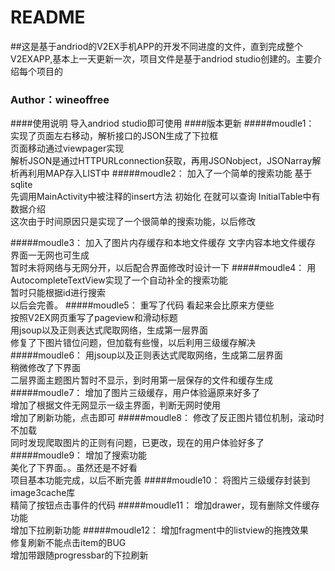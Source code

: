 # README
##这是基于andriod的V2EX手机APP的开发不同进度的文件，直到完成整个V2EXAPP,基本上一天更新一次，项目文件是基于andriod studio创建的。主要介绍每个项目的
###                             Author：wineoffree
####使用说明 
导入andriod studio即可使用
####版本更新
#####moudle1：
实现了页面左右移动，解析接口的JSON生成了下拉框<br>
页面移动通过viewpager实现<br>
解析JSON是通过HTTPURLconnection获取，再用JSONobject，JSONarray解析再利用MAP存入LIST中
#####moudle2：
加入了一个简单的搜索功能 基于sqlite<br>
先调用MainActivity中被注释的insert方法 初始化 在就可以查询 InitialTable中有数据介绍<br>
这次由于时间原因只是实现了一个很简单的搜索功能，以后修改

#####moudle3：
加入了图片内存缓存和本地文件缓存
文字内容本地文件缓存<br>
界面一无网也可生成<br>
暂时未将网络与无网分开，以后配合界面修改时设计一下
#####moudle4：
用AutocompleteTextView实现了一个自动补全的搜索功能<br>
暂时只能根据id进行搜索<br>
以后会完善。
#####moudle5：
重写了代码 看起来会比原来方便些<br>
按照V2EX网页重写了pageview和滑动标题<br>
用jsoup以及正则表达式爬取网络，生成第一层界面<br>
修复了下图片错位问题，但加载有些慢，以后利用三级缓存解决
#####moudle6：
用jsoup以及正则表达式爬取网络，生成第二层界面<br>
稍微修改了下界面<br>
二层界面主题图片暂时不显示，到时用第一层保存的文件和缓存生成
#####moudle7：
增加了图片三级缓存，用户体验逼原来好多了<br>
增加了根据文件无网显示一级主界面，判断无网时使用<br>
增加了刷新功能，点击即可
#####moudle8：
修改了反正图片错位机制，滚动时不加载<br>
同时发现爬取图片的正则有问题，已更改，现在的用户体验好多了
#####moudle9：
增加了搜索功能<br>
美化了下界面。。虽然还是不好看<br>
项目基本功能完成，以后不断完善
#####moudle10：
将图片三级缓存封装到image3cache库<br>
精简了按钮点击事件的代码
#####moudle11：
增加drawer，现有删除文件缓存功能<br>
增加下拉刷新功能
#####moudle12：
增加fragment中的listview的拖拽效果<br>
修复刷新不能点击item的BUG<br>
增加带跟随progressbar的下拉刷新
